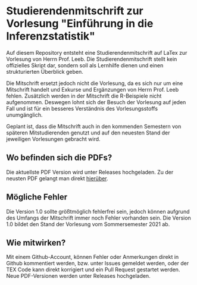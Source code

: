 # Studierendenmitschrift zur Vorlesung "Einführung in die Inferenzstatistik"

Auf diesem Repository entsteht eine Studierendenmitschrift auf LaTex zur Vorlesung von Herrn Prof. Leeb.
Die Studierendenmitschrift stellt kein offizielles Skript dar, sondern soll als Lernhilfe dienen und einen strukturierten 
Überblick geben. 

Die Mitschrift ersetzt jedoch nicht die Vorlesung, da es sich nur um eine Mitschrift handelt und Exkurse und Ergänzungen von Herrn Prof. Leeb fehlen. Zusätzlich werden in der Mitschrift die R-Beispiele nicht aufgenommen.
Deswegen lohnt sich der Besuch der Vorlesung auf jeden Fall und ist für ein besseres Verständnis des Vorlesungsstoffs unumgänglich.

Geplant ist, dass die Mitschrift auch in den kommenden Semestern von späteren Mitstudierenden genutzt
und auf den neuesten Stand der jeweiligen Vorlesungen gebracht wird.

## Wo befinden sich die PDFs?

Die aktuellste PDF Version wird unter Releases hochgeladen. Zu der neusten PDF gelangt man direkt [hierüber](https://github.com/jfuwien/infstat/releases/latest).

## Mögliche Fehler

Die Version 1.0 sollte größtmöglich fehlerfrei sein, jedoch können aufgrund des Umfangs der Mitschrift immer noch Fehler vorhanden sein. Die Version 1.0 bildet den Stand der Vorlesung vom Sommersemester 2021 ab. 

## Wie mitwirken?

Mit einem Github-Account, können Fehler oder Anmerkungen direkt in Github kommentiert werden, bzw. unter Issues gemeldet werden, oder 
der TEX Code kann direkt korrigiert und ein Pull Request gestartet werden.
Neue PDF-Versionen werden unter Releases hochgeladen.
